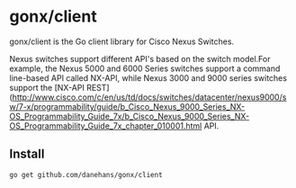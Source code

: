 # gonx/client

gonx/client is the Go client library for Cisco Nexus Switches.

Nexus switches support different API's based on the switch model.For example,
the Nexus 5000 and 6000 Series switches support a command line-based API
called NX-API, while Nexus 3000 and 9000 series switches support the [NX-API REST](http://www.cisco.com/c/en/us/td/docs/switches/datacenter/nexus9000/sw/7-x/programmability/guide/b_Cisco_Nexus_9000_Series_NX-OS_Programmability_Guide_7x/b_Cisco_Nexus_9000_Series_NX-OS_Programmability_Guide_7x_chapter_010001.html API.

## Install

```bash
go get github.com/danehans/gonx/client
```
